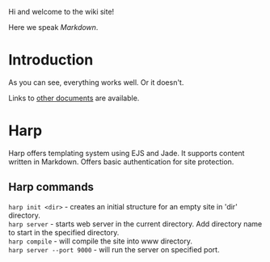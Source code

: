 Hi and welcome to the wiki site!

Here we speak *Markdown*.

# Introduction

As you can see, everything works well. Or it doesn't.

Links to [other documents](other) are available.

# Harp

Harp offers templating system using EJS and Jade. It supports content written in Markdown. Offers basic authentication for site protection.

## Harp commands

```harp init <dir>``` - creates an initial structure for an empty site in 'dir' directory.  
```harp server``` - starts web server in the current directory. Add directory name to start in the specified directory.  
```harp compile``` - will compile the site into www directory.  
```harp server --port 9000``` - will run the server on specified port.  
